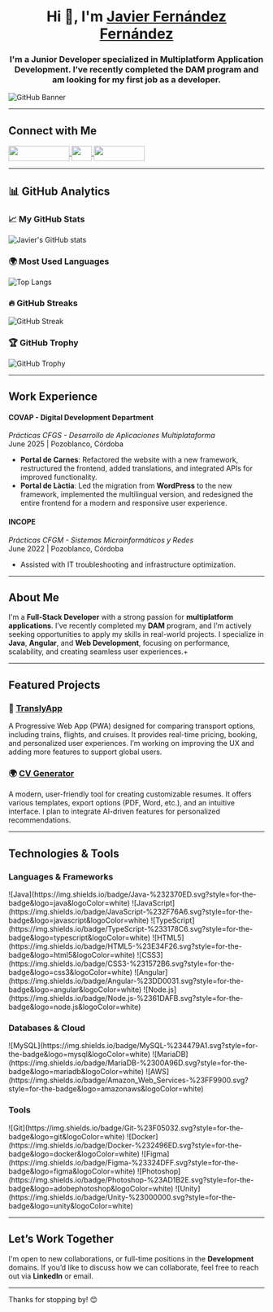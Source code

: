 <div align="center">
  <h1>Hi 👋, I'm <a href="https://porfolio-javvi.vercel.app/" target="_blank">Javier Fernández Fernández</a></h1>
  <h3>I'm a Junior Developer specialized in Multiplatform Application Development. I’ve recently completed the DAM program and am looking for my first job as a developer.</h3>
</div>

![GitHub Banner](https://github.com/user-attachments/assets/b33a5997-4615-42a6-b2aa-4baeba86107a)

---

## Connect with Me

<p align="left">
  <a href="https://porfolio-javvi.vercel.app/" target="_blank">
    <img align="center" src="https://img.shields.io/badge/Portfolio-%2300A1E4.svg?style=for-the-badge&logo=vercel&logoColor=white" height="30" width="120" />
  </a>
  <a href="https://linkedin.com/in/javvifernandez/" target="blank">
    <img align="center" src="https://raw.githubusercontent.com/rahuldkjain/github-profile-readme-generator/master/src/images/icons/Social/linked-in-alt.svg" height="30" width="40" />
  </a>
  <a href="mailto:javierfernandez@example.com">
    <img align="center" src="https://img.shields.io/badge/Email-%23E34F26.svg?style=for-the-badge&logo=gmail&logoColor=white" height="30" width="100" />
  </a>
</p>

---

## 📊 GitHub Analytics

### 📈 My GitHub Stats

![Javier's GitHub stats](https://github-readme-stats.vercel.app/api?username=JavviFdeez&show_icons=true&theme=radical)

### 🌍 Most Used Languages

![Top Langs](https://github-readme-stats.vercel.app/api/top-langs/?username=JavviFdeez&layout=compact&theme=radical)

### 🔥 GitHub Streaks

![GitHub Streak](https://github-readme-streak-stats.herokuapp.com/?user=JavviFdeez&theme=radical)

### 🏆 GitHub Trophy

![GitHub Trophy](https://github-profile-trophy.vercel.app/?username=JavviFdeez&theme=onedark&no-frame=true&title=Commits,PullRequest,Repositories,Stars)

---

## Work Experience

#### **COVAP - Digital Development Department**  
*Prácticas CFGS - Desarrollo de Aplicaciones Multiplataforma*  
June 2025 | Pozoblanco, Córdoba  
- **Portal de Carnes**: Refactored the website with a new framework, restructured the frontend, added translations, and integrated APIs for improved functionality.  
- **Portal de Làctia**: Led the migration from **WordPress** to the new framework, implemented the multilingual version, and redesigned the entire frontend for a modern and responsive user experience.


#### **INCOPE**  
*Prácticas CFGM - Sistemas Microinformáticos y Redes*  
June 2022 | Pozoblanco, Córdoba   
- Assisted with IT troubleshooting and infrastructure optimization.

---

## About Me

I'm a **Full-Stack Developer** with a strong passion for **multiplatform applications**. I’ve recently completed my **DAM** program, and I’m actively seeking opportunities to apply my skills in real-world projects. I specialize in **Java**, **Angular**, and **Web Development**, focusing on performance, scalability, and creating seamless user experiences.+

---

## Featured Projects

### **🚄 [TranslyApp](https://github.com/javvi/TranslyApp)**
A Progressive Web App (PWA) designed for comparing transport options, including trains, flights, and cruises. It provides real-time pricing, booking, and personalized user experiences. I’m working on improving the UX and adding more features to support global users.

### **🌍 [CV Generator](https://github.com/javvi/CV-Generator)**
A modern, user-friendly tool for creating customizable resumes. It offers various templates, export options (PDF, Word, etc.), and an intuitive interface. I plan to integrate AI-driven features for personalized recommendations.

---

## Technologies & Tools

### **Languages & Frameworks**
<p align="left">
  ![Java](https://img.shields.io/badge/Java-%232370ED.svg?style=for-the-badge&logo=java&logoColor=white)
  ![JavaScript](https://img.shields.io/badge/JavaScript-%232F76A6.svg?style=for-the-badge&logo=javascript&logoColor=white)
  ![TypeScript](https://img.shields.io/badge/TypeScript-%233178C6.svg?style=for-the-badge&logo=typescript&logoColor=white)
  ![HTML5](https://img.shields.io/badge/HTML5-%23E34F26.svg?style=for-the-badge&logo=html5&logoColor=white)
  ![CSS3](https://img.shields.io/badge/CSS3-%231572B6.svg?style=for-the-badge&logo=css3&logoColor=white)
  ![Angular](https://img.shields.io/badge/Angular-%23DD0031.svg?style=for-the-badge&logo=angular&logoColor=white)
  ![Node.js](https://img.shields.io/badge/Node.js-%2361DAFB.svg?style=for-the-badge&logo=node.js&logoColor=white)
</p>

### **Databases & Cloud**
<p align="left">
  ![MySQL](https://img.shields.io/badge/MySQL-%234479A1.svg?style=for-the-badge&logo=mysql&logoColor=white)
  ![MariaDB](https://img.shields.io/badge/MariaDB-%2300A96D.svg?style=for-the-badge&logo=mariadb&logoColor=white)
  ![AWS](https://img.shields.io/badge/Amazon_Web_Services-%23FF9900.svg?style=for-the-badge&logo=amazonaws&logoColor=white)
</p>

### **Tools**
<p align="left">
  ![Git](https://img.shields.io/badge/Git-%23F05032.svg?style=for-the-badge&logo=git&logoColor=white)
  ![Docker](https://img.shields.io/badge/Docker-%232496ED.svg?style=for-the-badge&logo=docker&logoColor=white)
  ![Figma](https://img.shields.io/badge/Figma-%23324DFF.svg?style=for-the-badge&logo=figma&logoColor=white)
  ![Photoshop](https://img.shields.io/badge/Photoshop-%23AD1B2E.svg?style=for-the-badge&logo=adobephotoshop&logoColor=white)
  ![Unity](https://img.shields.io/badge/Unity-%23000000.svg?style=for-the-badge&logo=unity&logoColor=white)
</p>

---

## Let’s Work Together

I'm open to new collaborations, or full-time positions in the **Development** domains. If you’d like to discuss how we can collaborate, feel free to reach out via **LinkedIn** or email.

---

Thanks for stopping by! 😊
